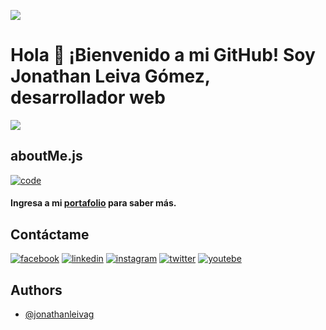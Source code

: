 ![](http://github-profile-summary-cards.vercel.app/api/cards/profile-details?username=jonathanleivag&theme=dracula)

# Hola 👋 ¡Bienvenido a mi GitHub! Soy Jonathan Leiva Gómez, desarrollador web

![](https://www.jonathanleivag.cl/images/profile1.PNG)

## aboutMe.js
[![code](https://www.jonathanleivag.cl/code.png "code")](https://www.jonathanleivag.cl/code.png "code")
#### Ingresa a mi [portafolio](https://www.jonathanleivag.cl/) para saber más.



## Contáctame


[![facebook](https://img.shields.io/badge/facebook-%233b5998)](https://www.facebook.com/Jonathanleivag)
[![linkedin](https://img.shields.io/badge/linkedin-%230077B5)](https://www.linkedin.com/in/jonathanleivag)
[![instagram](https://img.shields.io/badge/instagram-%23e1306c)](https://www.instagram.com/jonathanleivag)
[![twitter](https://img.shields.io/badge/twitter-%231da1f2)](https://twitter.com/jonathanleivag)
[![youtebe](https://img.shields.io/badge/youtebe-%23ff0000)](https://www.youtube.com/channel/UCnY9VF84hPwL2AerTB_zaYQ)


## Authors

- [@jonathanleivag](https://www.github.com/jonathanleivag)

